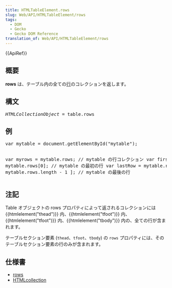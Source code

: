 ```yaml
---
title: HTMLTableElement.rows
slug: Web/API/HTMLTableElement/rows
tags:
  - DOM
  - Gecko
  - Gecko DOM Reference
translation_of: Web/API/HTMLTableElement/rows
---
```

<div>
 {{ApiRef}}</div>
<h2 id="Summary" name="Summary">概要</h2>
<p><strong>rows</strong> は、テーブル内の全ての<a href="/ja/docs/DOM/tableRow" title="DOM/tableRow">行</a>のコレクションを返します。</p>
<h2 id="Syntax" name="Syntax">構文</h2>
<pre class="syntaxbox"><i>HTMLCollectionObject</i> = table.rows</pre>
<h2 id="Example" name="Example">例</h2>
<pre class="brush:js">var mytable = document.getElementById("mytable");

var myrows = mytable.rows; // mytable の行コレクション
var firstRow = mytable.rows[0]; // mytable の最初の行
var lastRow = mytable.rows[ mytable.rows.length - 1 ]; // mytable の最後の行</pre>
<h2 id="Notes" name="Notes">注記</h2>
<p>Table オブジェクトの rows プロパティによって返されるコレクションには {{htmlelement("thead")}} 内、{{htmlelement("tfoot")}} 内、{{htmlelement("tfoot")}} 内、{{htmlelement("tbody")}} 内の、全ての行が含まれます。</p>
<p>テーブルセクション要素 (<code>thead</code>、<code>tfoot</code>、<code>tbody</code>) の <code>rows</code> プロパティには、そのテーブルセクション要素の行のみが含まれます。</p>
<h2 id="Specification" name="Specification">仕様書</h2>
<ul>
 <li><a href="http://www.w3.org/TR/DOM-Level-2-HTML/html.html#ID-6156016">rows</a></li>
 <li><a href="http://www.w3.org/TR/DOM-Level-2-HTML/html.html#ID-75708506">HTMLcollection</a></li>
</ul>
